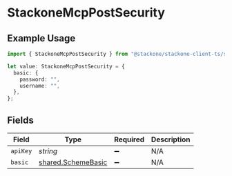 # StackoneMcpPostSecurity

## Example Usage

```typescript
import { StackoneMcpPostSecurity } from "@stackone/stackone-client-ts/sdk/models/operations";

let value: StackoneMcpPostSecurity = {
  basic: {
    password: "",
    username: "",
  },
};
```

## Fields

| Field                                                           | Type                                                            | Required                                                        | Description                                                     |
| --------------------------------------------------------------- | --------------------------------------------------------------- | --------------------------------------------------------------- | --------------------------------------------------------------- |
| `apiKey`                                                        | *string*                                                        | :heavy_minus_sign:                                              | N/A                                                             |
| `basic`                                                         | [shared.SchemeBasic](../../../sdk/models/shared/schemebasic.md) | :heavy_minus_sign:                                              | N/A                                                             |